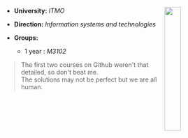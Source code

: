 <p><img src= "http://pa1.narvii.com/6846/ebf10202ce1a5f9ab6537d7388ae5eb0b35f22ce_00.gif" width = "27%" align = "right"></p>

+ **University:**  *ITMO*

+ **Direction:**  *Information systems and technologies* 

+ **Groups:**<br>
    + 1 year : *M3102*
 
> The first two courses on Github weren't that detailed,
> so don't beat me. <br>
> The solutions may not be perfect but
> we are all human.
